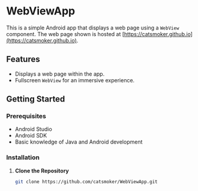 # WebViewApp

This is a simple Android app that displays a web page using a `WebView` component. The web page shown is hosted at [https://catsmoker.github.io](https://catsmoker.github.io).

## Features

- Displays a web page within the app.
- Fullscreen `WebView` for an immersive experience.

## Getting Started

### Prerequisites

- Android Studio
- Android SDK
- Basic knowledge of Java and Android development

### Installation

1. **Clone the Repository**

   ```bash
   git clone https://github.com/catsmoker/WebViewApp.git
